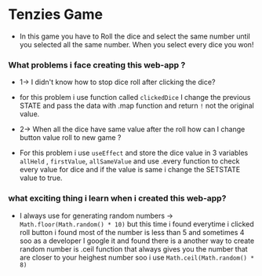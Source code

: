 # Tenzies Game

 * In this game you have to Roll the dice and select the same number until you selected all the same number. When you select every dice you won!

 ### What problems i face creating this web-app ?

 * 1->  I didn't know how to stop dice roll after clicking the dice?
 * for this problem i use function called `clickedDice` I change the previous STATE and pass the data with .map function and return `!` not the original value.

 * 2-> When all the dice have same value after the roll how can I change button value roll to new game ?
 * For this problem i use `useEffect` and store the dice value in 3 variables `allHeld` , `firstValue`, `allSameValue` and use .every function to check every value for dice and if the value is same i change the SETSTATE value to true. 
 ### what exciting thing i learn when i created this web-app?
 * I always use for generating random numbers -> `Math.floor(Math.random() * 10)` but this time i found everytime i clicked roll button i found most of the number is less than 5 and sometimes 4 soo as a developer I google it and found there is a another way to create random number is .ceil function that always gives you the number that are closer to your heighest number soo i use `Math.ceil(Math.random() * 8)`